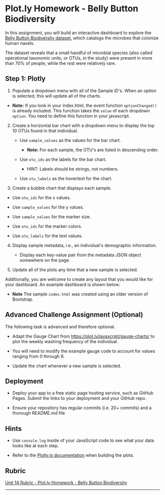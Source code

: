 # Plot.ly Homework - Belly Button Biodiversity


In this assignment, you will build an interactive dashboard to explore the [Belly Button Biodiversity dataset](http://robdunnlab.com/projects/belly-button-biodiversity/), which catalogs the microbes that colonize human navels.

The dataset reveals that a small handful of microbial species (also called operational taxonomic units, or OTUs, in the study) were present in more than 70% of people, while the rest were relatively rare.

## Step 1: Plotly

1. Populate a dropdown menu with all of the Sample ID's. When an option is selected, this will update all of the charts.

  * **Note:** If you look in your index.html, the event function `optionChanged()` is already included. This function takes the `value` of each dropdown `option`. You need to define this function in your javascript. 


2. Create a horizontal bar chart with a dropdown menu to display the top 10 OTUs found in that individual.

	* Use `sample_values` as the values for the bar chart.

		* **Note:** For each sample, the OTU's are listed in descending order.
	
	* Use `otu_ids` as the labels for the bar chart.

		* HINT: Labels should be strings, not numbers.
	
	* Use `otu_labels` as the hovertext for the chart.


3. Create a bubble chart that displays each sample.

* Use `otu_ids` for the x values.

* Use `sample_values` for the y values.

* Use `sample_values` for the marker size.

* Use `otu_ids` for the marker colors.

* Use `otu_labels` for the text values.


4. Display sample metadata, i.e., an individual's demographic information.

	* Display each key-value pair from the metadata JSON object somewhere on the page.


5. Update all of the plots any time that a new sample is selected.

Additionally, you are welcome to create any layout that you would like for your dashboard. An example dashboard is shown below:

* **Note** The sample `index.html` was created using an older version of Bootstrap.


## Advanced Challenge Assignment (Optional)

The following task is advanced and therefore optional.

* Adapt the Gauge Chart from <https://plot.ly/javascript/gauge-charts/> to plot the weekly washing frequency of the individual.

* You will need to modify the example gauge code to account for values ranging from 0 through 9.

* Update the chart whenever a new sample is selected.




## Deployment

* Deploy your app to a free static page hosting service, such as GitHub Pages. Submit the links to your deployment and your GitHub repo.

* Ensure your repository has regular commits (i.e. 20+ commits) and a thorough README.md file

## Hints

* Use `console.log` inside of your JavaScript code to see what your data looks like at each step.

* Refer to the [Plotly.js documentation](https://plot.ly/javascript/) when building the plots.

## Rubric

[Unit 14 Rubric - Plot.ly Homework - Belly Button Biodiversity](https://docs.google.com/document/d/1wD_hOEJELD2hifTaECfx66xlpEdJeYm3mL8q2Zoq1vo/edit?usp=sharing)

- - -
